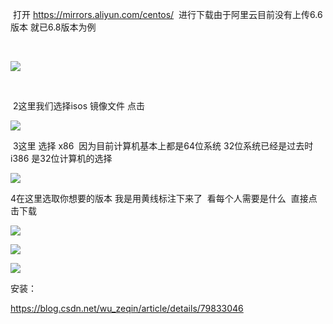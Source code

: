  打开 https://mirrors.aliyun.com/centos/  进行下载由于阿里云目前没有上传6.6版本 就已6.8版本为例  

 

![](D:/download/youdaonote-pull-master/data/Technology/Linux/centos/images/7D00F37E0AF843068AEF5E94D2D85D1F51-700360488.png)

 

 2这里我们选择isos 镜像文件 点击 

![](D:/download/youdaonote-pull-master/data/Technology/Linux/centos/images/AB03580967214081B45E31495D78BB8632-225836742.png)

 3这里 选择 x86  因为目前计算机基本上都是64位系统 32位系统已经是过去时 i386 是32位计算机的选择

![](D:/download/youdaonote-pull-master/data/Technology/Linux/centos/images/0F25349C8DAB4E4D9E248D6D3B8B2B1A44-940010708.png)

4在这里选取你想要的版本 我是用黄线标注下来了  看每个人需要是什么  直接点击下载

![](D:/download/youdaonote-pull-master/data/Technology/Linux/centos/images/EB18FEFC142447EFB52B89A840004B0A3-1300393424.png)

![](D:/download/youdaonote-pull-master/data/Technology/Linux/centos/images/06F983C8905F4D2D847899D9E334270F2-2022029346.png)



![](D:/download/youdaonote-pull-master/data/Technology/Linux/centos/images/3D2063E4EC5544A688B07DC138F901FB2E9D4A6381084FEA8BAC8ADC7AF5659A.jpg)





















安装：

https://blog.csdn.net/wu_zeqin/article/details/79833046